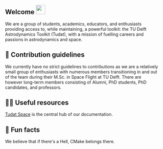 <!-- ## Hi there 👋 -->

## Welcome <img src="https://raw.githubusercontent.com/MartinHeinz/MartinHeinz/master/wave.gif" width="30px">

We are a group of students, academics, educators, and enthusiasts providing access to, while maintaining, a powerful toolkit: the TU Delft Astrodynamics Toolkit (Tudat), with a mission of fuelling careers and passions in astrodynamics and space.

## 🌈 Contribution guidelines

We currently have no strict guidelines to contributions as we are a relatively small group of enthusiasts with numerous members transitioning in and out of the team during their M.Sc. in Space Flight at TU Delft. There are however long-term members consisting of Alumni, PhD students, PhD candidates, and professors.

## 👩‍💻 Useful resources

[Tudat Space](https://tudat-space.readthedocs.io/en/latest/) is the central hub of our documentation.

## 🍿 Fun facts

We believe that if there's a Hell, CMake belongs there.

<!--

**Here are some ideas to get you started:**

🙋‍♀️ A short introduction - what is your organization all about?
🌈 Contribution guidelines - how can the community get involved?
👩‍💻 Useful resources - where can the community find your docs? Is there anything else the community should know?
🍿 Fun facts - what does your team eat for breakfast?
🧙 Remember, you can do mighty things with the power of [Markdown](https://docs.github.com/github/writing-on-github/getting-started-with-writing-and-formatting-on-github/basic-writing-and-formatting-syntax)
-->
